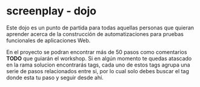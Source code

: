 # screenplay - dojo
Este dojo es un punto de partida para todas aquellas personas que quieran aprender acerca de la construcción 
de automatizaciones para pruebas funcionales de aplicaciones Web.

En el proyecto se podran encontrar más de 50 pasos como comentarios **TODO** que guiarán el workshop.
Si en algún momento te quedas atascado en la rama solucion encontrarás tags, cada uno de estos tags agrupa una serie 
de pasos relacionados entre si, por lo cual solo debes buscar el tag donde esta tu paso y seguir desde ahí.
